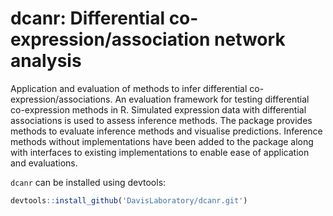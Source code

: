 # dcanr: Differential co-expression/association network analysis

Application and evaluation of methods to infer differential co-expression/associations.
An evaluation framework for testing differential co-expression methods in
R. Simulated expression data with differential associations is used to assess inference methods.
The package provides methods to evaluate inference methods and visualise predictions. Inference
methods without implementations have been added to the package along with interfaces
to existing implementations to enable ease of application and evaluations.

`dcanr` can be installed using devtools:

```r
devtools::install_github('DavisLaboratory/dcanr.git')
```
